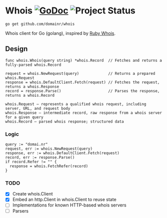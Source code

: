# Whois [![GoDoc](https://godoc.org/github.com/domainr/whois?status.png)](https://godoc.org/github.com/domainr/whois) ![Project Status](http://img.shields.io/badge/status-development-red.svg)

`go get github.com/domainr/whois`

Whois client for Go (golang), inspired by [Ruby Whois](https://github.com/weppos/whois).

## Design

```
func whois.Whois(query string) *whois.Record  // Fetches and returns a fully-parsed whois.Record

request = whois.NewRequest(query)             // Returns a prepared whois.Request
response = whois.DefaultClient.Fetch(request) // Fetches the request, returns a whois.Response
record = response.Parse()                     // Parses the response, returns a whois.Record

whois.Request — represents a qualified whois request, including server, URL, and request body
whois.Response — intermediate record, raw response from a whois server for a given query
whois.Record — parsed whois response; structured data
```

### Logic

```
query := "domai.nr"
request, err := whois.NewRequest(query)
response, err := whois.DefaultClient.Fetch(request)
record, err := response.Parse()
if record.Refer != "" {
  response = whois.FetchRefer(record)
}
```

### TODO

- [X] Create whois.Client
- [X] Embed an http.Client in whois.Client to reuse state
- [ ] Implementations for known HTTP-based whois servers
- [ ] Parsers
